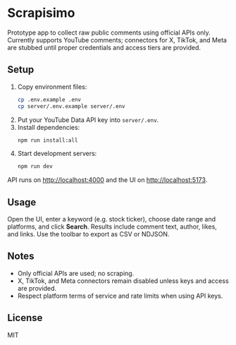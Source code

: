 # Scrapisimo

Prototype app to collect raw public comments using official APIs only. Currently supports YouTube comments; connectors for X, TikTok, and Meta are stubbed until proper credentials and access tiers are provided.

## Setup

1. Copy environment files:
   ```bash
   cp .env.example .env
   cp server/.env.example server/.env
   ```
2. Put your YouTube Data API key into `server/.env`.
3. Install dependencies:
   ```bash
   npm run install:all
   ```
4. Start development servers:
   ```bash
   npm run dev
   ```

API runs on [http://localhost:4000](http://localhost:4000) and the UI on [http://localhost:5173](http://localhost:5173).

## Usage

Open the UI, enter a keyword (e.g. stock ticker), choose date range and platforms, and click **Search**. Results include comment text, author, likes, and links. Use the toolbar to export as CSV or NDJSON.

## Notes

- Only official APIs are used; no scraping.
- X, TikTok, and Meta connectors remain disabled unless keys and access are provided.
- Respect platform terms of service and rate limits when using API keys.

## License

MIT
